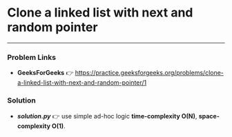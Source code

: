 # Clone a linked list with next and random pointer

---

### Problem Links
- **__GeeksForGeeks__** :point_right: https://practice.geeksforgeeks.org/problems/clone-a-linked-list-with-next-and-random-pointer/1

### Solution
- **_solution.py_** :point_right: use simple ad-hoc logic **time-complexity O(N)**, **space-complexity O(1)**.
